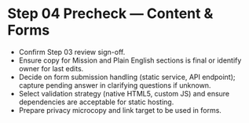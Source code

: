 # Step 04 Precheck — Content & Forms

- Confirm Step 03 review sign-off.
- Ensure copy for Mission and Plain English sections is final or identify owner for last edits.
- Decide on form submission handling (static service, API endpoint); capture pending answer in clarifying questions if unknown.
- Select validation strategy (native HTML5, custom JS) and ensure dependencies are acceptable for static hosting.
- Prepare privacy microcopy and link target to be used in forms.
